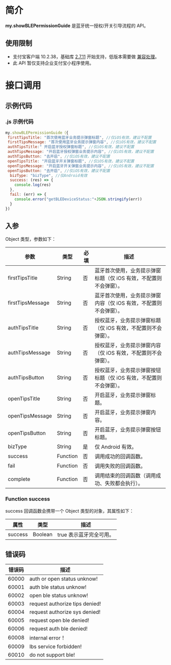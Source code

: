 # 简介

**my.showBLEPermissionGuide** 是蓝牙统一授权/开关引导流程的 API。

## 使用限制

- 支付宝客户端 10.2.38，基础库 [2.7.11](https://opendocs.alipay.com/mini/framework/lib-upgrade-v2) 开始支持，低版本需要做 [兼容处理](https://docs.alipay.com/mini/framework/compatibility)。
- 此 API 暂仅支持企业支付宝小程序使用。

# 接口调用

## 示例代码

### .js 示例代码

```javascript
my.showBLEPermissionGuide（{
 firstTipsTitle: "首次使用蓝牙业务提示弹窗标题", //仅iOS有效，建议不配置
 firstTipsMessage: "首次使用蓝牙业务提示弹窗内容", //仅iOS有效，建议不配置
 authTipsTitle:" 开启蓝牙授权弹窗标题", //仅iOS有效，建议不配置
 authTipsMessage: "开启蓝牙授权弹窗业务提示内容", //仅iOS有效，建议不配置
 authTipsButton: "去开启", //仅iOS有效，建议不配置
 openTipsTitle: "开启蓝牙开关弹窗标题", //仅iOS有效，建议不配置
 openTipsMessage: "开启蓝牙开关弹窗业务提示内容", //仅iOS有效，建议不配置
 openTipsButton: "去开启", //仅iOS有效，建议不配置
  bizType: "bizType", //仅Android有效
  success: (res) => {
    console.log(res)
  },
  fail: (err) => {
    console.error("getBLEDeviceStatus:"+JSON.stringify(err))
  }
})
```

## 入参

Object 类型，参数如下：

| **参数** | **类型** | **必填** | **描述** |
| --- | --- | --- | --- |
| firstTipsTitle | String | 否 | 蓝牙首次使用，业务提示弹窗标题（仅 iOS 有效，不配置则不会弹窗）。 |
| firstTipsMessage | String | 否 | 蓝牙首次使用，业务提示弹窗内容（仅 iOS 有效，不配置则不会弹窗）。 |
| authTipsTitle | String | 否 | 授权蓝牙，业务提示弹窗标题（仅 iOS 有效，不配置则不会弹窗）。 |
| authTipsMessage | String | 否 | 授权蓝牙，业务提示弹窗内容（仅 iOS 有效，不配置则不会弹窗）。 |
| authTipsButton | String | 否 | 授权蓝牙，业务提示弹窗按钮标题（仅 iOS 有效，不配置则不会弹窗）。 |
| openTipsTitle | String | 否 | 开启蓝牙，业务提示弹窗标题。 |
| openTipsMessage | String | 否 | 开启蓝牙，业务提示弹窗内容。 |
| openTipsButton | String | 否 | 开启蓝牙，业务提示弹窗按钮标题。 |
| bizType | String | 是 | 仅 Android 有效。 |
| success | Function | 否 | 调用成功的回调函数。 |
| fail | Function | 否 | 调用失败的回调函数。 |
| complete | Function | 否 | 调用结束的回调函数（调用成功、失败都会执行）。 |

### Function success

success 回调函数会携带一个 Object 类型的对象，其属性如下：

| **属性** | **类型** | **描述**                |
| -------- | -------- | ----------------------- |
| success  | Boolean  | true 表示蓝牙完全可用。 |

## 错误码

| **错误码** | **描述**                       |
| ---------- | ------------------------------ |
| 60000      | auth or open status unknow!    |
| 60001      | auth ble status unknow!        |
| 60002      | open ble status unknow!        |
| 60003      | request authorize tips denied! |
| 60004      | request authorize sys denied!  |
| 60005      | request open ble denied!       |
| 60006      | request auth ble denied!       |
| 60008      | internal error！               |
| 60009      | lbs service forbidden!         |
| 60010      | do not support ble!            |
